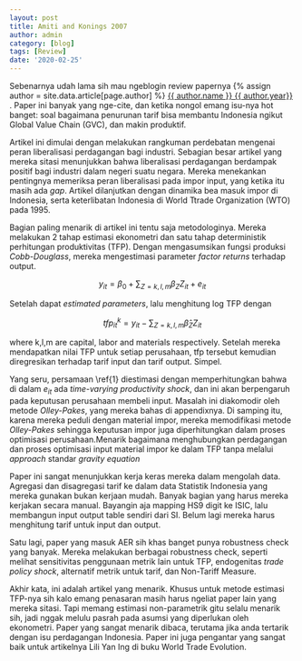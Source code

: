 ```yaml
---
layout: post
title: Amiti and Konings 2007
author: admin
category: [blog]
tags: [Review]
date: '2020-02-25'
---
```

Sebenarnya udah lama sih mau ngeblogin review papernya {% assign author = site.data.article[page.author] %}
<a rel="author"
  href="{{ author.link }}"
  title="{{ author.name }}">
    {{ author.name }} {{ author.year}}
</a>. Paper ini banyak yang nge-cite, dan ketika nongol emang isu-nya hot banget: soal bagaimana penurunan tarif bisa membantu Indonesia ngikut Global Value Chain (GVC), dan makin produktif.

Artikel ini dimulai dengan melakukan rangkuman perdebatan mengenai peran liberalisasi perdagangan bagi industri. Sebagian besar artikel yang mereka sitasi menunjukkan bahwa liberalisasi perdagangan berdampak positif bagi industri dalam negeri suatu negara. Mereka menekankan pentingnya memeriksa peran liberalisasi pada impor input, yang ketika itu masih ada *gap*. Artikel dilanjutkan dengan dinamika bea masuk impor di Indonesia, serta keterlibatan Indonesia di World Ttrade Organization (WTO)  pada 1995.

Bagian paling menarik di artikel ini tentu saja metodologinya. Mereka melakukan 2 tahap estimasi ekonometri dan satu tahap deterministik perhitungan produktivitas (TFP). Dengan mengasumsikan fungsi produksi *Cobb-Douglass*, mereka mengestimasi parameter *factor returns* terhadap output.

$$ y_{it} = \beta_0 + \sum_{Z={k,l,m}} \beta_Z Z_{it} + e_{it} \label{1} $$

Setelah dapat *estimated parameters*, lalu menghitung log TFP dengan 

$$ tfp_{it}^k = y_{it} - \sum_{Z={k,l,m}} \hat{\beta}_Z Z_{it} \label{2} $$

where k,l,m are capital, labor and materials respectively. Setelah mereka mendapatkan nilai TFP untuk setiap perusahaan, tfp tersebut kemudian diregresikan terhadap tarif input dan tarif output. Simpel.

Yang seru, persamaan \ref{1} diestimasi dengan memperhitungkan bahwa di dalam $e_{it}$ ada *time-varying productivity shock*, dan ini akan berpengaruh pada keputusan perusahaan membeli input. Masalah ini diakomodir oleh metode *Olley-Pakes*, yang mereka bahas di appendixnya. Di samping itu, karena mereka peduli dengan material impor, mereka memodifikasi metode *Olley-Pakes* sehingga keputusan impor juga diperhitungkan dalam proses optimisasi perusahaan.Menarik bagaimana menghubungkan perdagangan dan proses optimisasi input material impor ke dalam TFP tanpa melalui *approach* standar *gravity equation*

Paper ini sangat menunjukkan kerja keras mereka dalam mengolah data. Agregasi dan disagregasi tarif ke dalam data Statistik Indonesia yang mereka gunakan bukan kerjaan mudah. Banyak bagian yang harus mereka kerjakan secara manual. Bayangin aja mapping HS9 digit ke ISIC, lalu membangun input output table sendiri dari SI. Belum lagi mereka harus menghitung tarif untuk input dan output.

Satu lagi, paper yang masuk AER sih khas banget punya robustness check yang banyak. Mereka melakukan berbagai robustness check, seperti melihat sensitivitas penggunaan metrik lain untuk TFP, endogenitas *trade policy shock*, alternatif metrik untuk tarif, dan Non-Tariff Measure.

Akhir kata, ini adalah artikel yang menarik. Khusus untuk metode estimasi TFP-nya sih kalo emang penasaran masih harus ngeliat paper lain yang mereka sitasi. Tapi memang estimasi non-parametrik gitu selalu menarik sih, jadi nggak melulu pasrah pada asumsi yang diperlukan oleh ekonometri. Paper yang sangat menarik dibaca, terutama jika anda tertarik dengan isu perdagangan Indonesia. Paper ini juga pengantar yang sangat baik untuk artikelnya Lili Yan Ing di buku World Trade Evolution.

